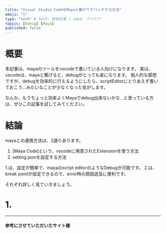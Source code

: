 ```yaml
---
title: "Visual Studio CodeをMayaと繋げてデバックする方法"
emoji: "🔰"
type: "tech" # tech: 技術記事 / idea: アイデア
topics: [Debug] [Maya]
published: false
---
```


# 概要

本記事は、mayaのツールをvscodeで書いている人向けになります。
実は、vscodeは、mayaと繋げると、debugがとっても楽になります。
個人的な感想ですが、debugを効率的に行えるようにしたら、scriptEditorにとりあえず書いておこう...みたいなことが少なくなった気がします。

なんか、もうちょっと効率よくMayaでdebug出来ないかな...と思っている方は、ぜひこの記事を試してみてください。

# 結論

mayaとの連携方法は、2通りあります。
1.  [Maya Code]という、vscodeに用意されたExtensionを使う方法
2.  setting.jsonを設定する方法

1.は、設定が簡単で、mayaのscript editorのようなDebugが可能です。
2.は、break pointが設定できるので、error時の原因追及に便利です。

それぞれ詳しく見ていきましょう。


# 1.

-----
#### 参考にさせていただいたサイト様